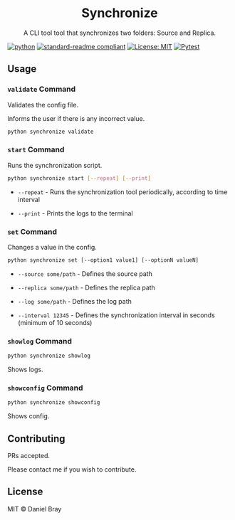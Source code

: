 

<h1 style="text-align: center;">Synchronize</h1>
<p style="text-align: center;">A CLI tool tool that synchronizes two folders: Source and Replica.</p>

[![python](https://img.shields.io/badge/Python-3.9-3776AB.svg?style=flat&logo=python&logoColor=white)](https://www.python.org)
[![standard-readme compliant](https://img.shields.io/badge/readme%20style-standard-brightgreen.svg?style=flat-square)](https://github.com/RichardLitt/standard-readme)
[![License: MIT](https://img.shields.io/badge/License-MIT-yellow.svg)](https://opensource.org/licenses/MIT)
[![Pytest](https://github.com/ariemad/Veeam-Test-Task/actions/workflows/pytest.yml/badge.svg)](https://github.com/ariemad/Veeam-Test-Task/actions/workflows/pytest.yml)

## Usage

### ```validate``` Command

Validates the config file.

Informs the user if there is any incorrect value.

```bash
python synchronize validate
```
### ```start``` Command

Runs the synchronization script.

```bash
python synchronize start [--repeat] [--print]
```

- ```--repeat``` - Runs the synchronization tool periodically, according to time interval

- ```--print``` - Prints the logs to the terminal

### ```set``` Command

Changes a value in the config.

```bash
python synchronize set [--option1 value1] [--optionN valueN]
```

- ```--source some/path``` - Defines the source path

- ```--replica some/path``` - Defines the replica path

- ```--log some/path``` - Defines the log path

- ```--interval 12345``` - Defines the synchronization interval in seconds (minimum of 10 seconds)

### ```showlog``` Command

```bash
python synchronize showlog
```

Shows logs.

### ```showconfig``` Command

```bash
python synchronize showconfig
```

Shows config.

## Contributing

PRs accepted.

Please contact me if you wish to contribute.

## License

MIT © Daniel Bray
